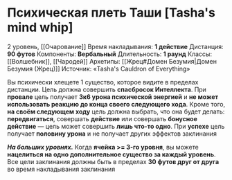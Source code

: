 # Психическая плеть Таши [Tasha's mind whip]
2 уровень, [[Очарование]]
Время накладывания: **1 действие**
Дистанция: **90 футов**
Компоненты: **Вербальный**
Длительность: **1 раунд**
Классы: [[Волшебник]], [[Чародей]]
Архетипы: [[Жрец#Домен Безумия|Домен Безумия (Жрец)]]
Источник: «Tasha's Cauldron of Everything»

Вы психически хлещете 1 существо, которое видите в пределах дистанции. Цель должна совершить **спасбросок Интеллекта**. При **провале** цель получает **3к6 урона психической энергией** и **не может использовать реакцию до конца своего следующего хода**. Кроме того, **на своём следующем ходу** цель должна выбрать, что она будет делать: **передвигаться**, совершать **действие** или совершать **бонусное действие** — цель может совершить **лишь что-то одно**. При **успехе** цель получает **половину урона** и не получает других эффектов заклинания

**_На больших уровнях._** Когда **ячейка >= 3-го уровня**, вы можете **нацелиться на одно дополнительное существо за каждый уровень**. Все цели заклинания должны быть в пределах **30 футов друг от друга** во время накладывания заклинания
